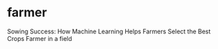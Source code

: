 # farmer
Sowing Success: How Machine Learning Helps Farmers Select the Best Crops Farmer in a field

